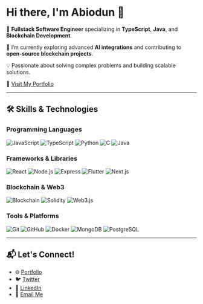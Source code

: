 # Hi there, I'm Abiodun 👋

🚀 **Fullstack Software Engineer** specializing in **TypeScript**, **Java**, and **Blockchain Development**.

🌱 I’m currently exploring advanced **AI integrations** and contributing to **open-source blockchain projects**.

💡 Passionate about solving complex problems and building scalable solutions.

🔗 [Visit My Portfolio](https://biodun-portfolio.netlify.app/)

---

## 🛠 Skills & Technologies

### Programming Languages
![JavaScript](https://img.shields.io/badge/-JavaScript-yellow?style=flat&logo=javascript)
![TypeScript](https://img.shields.io/badge/-TypeScript-blue?style=flat&logo=typescript)
![Python](https://img.shields.io/badge/-Python-green?style=flat&logo=python)
![C](https://img.shields.io/badge/-C-gray?style=flat&logo=c)
![Java](https://img.shields.io/badge/-Java-red?style=flat&logo=java)

### Frameworks & Libraries
![React](https://img.shields.io/badge/-React-blue?style=flat&logo=react)
![Node.js](https://img.shields.io/badge/-Node.js-green?style=flat&logo=node.js)
![Express](https://img.shields.io/badge/-Express-gray?style=flat&logo=express)
![Flutter](https://img.shields.io/badge/-Flutter-blue?style=flat&logo=flutter)
![Next.js](https://img.shields.io/badge/-Next.js-black?style=flat&logo=next.js)

### Blockchain & Web3
![Blockchain](https://img.shields.io/badge/-Blockchain-orange?style=flat&logo=blockchain)
![Solidity](https://img.shields.io/badge/-Solidity-lightgray?style=flat&logo=solidity)
![Web3.js](https://img.shields.io/badge/-Web3.js-darkgreen?style=flat&logo=web3.js)

### Tools & Platforms
![Git](https://img.shields.io/badge/-Git-red?style=flat&logo=git)
![GitHub](https://img.shields.io/badge/-GitHub-black?style=flat&logo=github)
![Docker](https://img.shields.io/badge/-Docker-blue?style=flat&logo=docker)
![MongoDB](https://img.shields.io/badge/-MongoDB-green?style=flat&logo=mongodb)
![PostgreSQL](https://img.shields.io/badge/-PostgreSQL-blue?style=flat&logo=postgresql)


---


## 📬 Let's Connect!

- 🌐 [Portfolio](https://biodun-portfolio.netlify.app/)
- 🐦 [Twitter](https://twitter.com/biodun_dev)
- 💼 [LinkedIn](https://linkedin.com/in/toheeb-abdullahi-9b5682300)
- 📧 [Email Me](mailto:biodundev@gmail.com)
